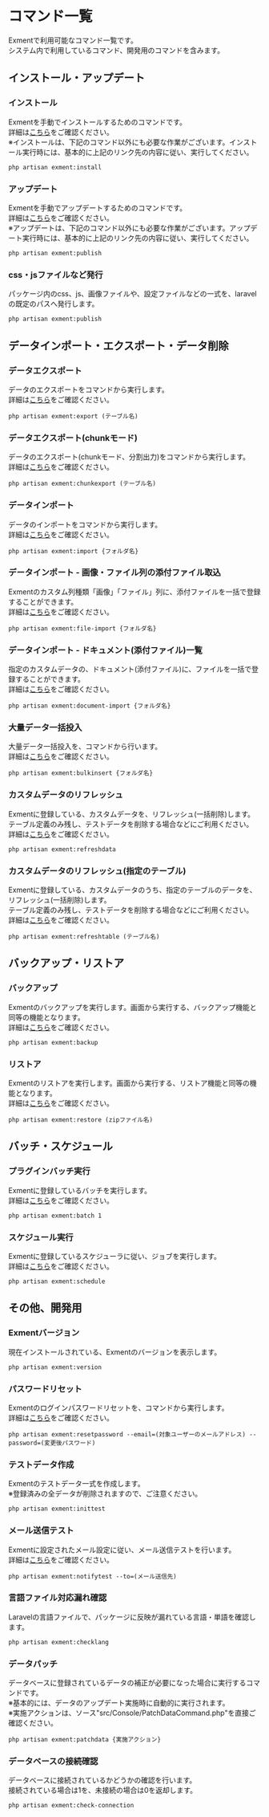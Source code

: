 # コマンド一覧
Exmentで利用可能なコマンド一覧です。  
システム内で利用しているコマンド、開発用のコマンドを含みます。

## インストール・アップデート

### インストール

Exmentを手動でインストールするためのコマンドです。  
詳細は[こちら](/ja/quickstart_manual)をご確認ください。   
※インストールは、下記のコマンド以外にも必要な作業がございます。インストール実行時には、基本的に上記のリンク先の内容に従い、実行してください。

```
php artisan exment:install
```

### アップデート
Exmentを手動でアップデートするためのコマンドです。  
詳細は[こちら](/ja/update)をご確認ください。  
※アップデートは、下記のコマンド以外にも必要な作業がございます。アップデート実行時には、基本的に上記のリンク先の内容に従い、実行してください。

```
php artisan exment:publish
```

### css・jsファイルなど発行
パッケージ内のcss、js、画像ファイルや、設定ファイルなどの一式を、laravelの既定のパスへ発行します。

```
php artisan exment:publish
```



## データインポート・エクスポート・データ削除

### データエクスポート
データのエクスポートをコマンドから実行します。  
詳細は[こちら](/ja/data_cmd_import_export#データエクスポート)をご確認ください。

```
php artisan exment:export (テーブル名)
```

### データエクスポート(chunkモード)
データのエクスポート(chunkモード、分割出力)をコマンドから実行します。  
詳細は[こちら](/ja/data_cmd_import_export#export_chunk)をご確認ください。

```
php artisan exment:chunkexport (テーブル名)
```


### データインポート
データのインポートをコマンドから実行します。  
詳細は[こちら](/ja/data_cmd_import_export#データインポート)をご確認ください。

```
php artisan exment:import {フォルダ名}
```


### データインポート - 画像・ファイル列の添付ファイル取込
Exmentのカスタム列種類「画像」「ファイル」列に、添付ファイルを一括で登録することができます。  
詳細は[こちら](/ja/data_cmd_import_export#import_file)をご確認ください。

```
php artisan exment:file-import {フォルダ名}
```


### データインポート - ドキュメント(添付ファイル)一覧
指定のカスタムデータの、ドキュメント(添付ファイル)に、ファイルを一括で登録することができます。  
詳細は[こちら](/ja/data_cmd_import_export#import_document)をご確認ください。

```
php artisan exment:document-import {フォルダ名}
```


### 大量データ一括投入
大量データ一括投入を、コマンドから行います。  
詳細は[こちら](/ja/data_bulk_insert)をご確認ください。

```
php artisan exment:bulkinsert {フォルダ名}
```


### カスタムデータのリフレッシュ
Exmentに登録している、カスタムデータを、リフレッシュ(一括削除)します。  
テーブル定義のみ残し、テストデータを削除する場合などにご利用ください。  
詳細は[こちら](/ja/refresh_data)をご確認ください。

```
php artisan exment:refreshdata
```


### カスタムデータのリフレッシュ(指定のテーブル)
Exmentに登録している、カスタムデータのうち、指定のテーブルのデータを、リフレッシュ(一括削除)します。  
テーブル定義のみ残し、テストデータを削除する場合などにご利用ください。  
詳細は[こちら](/ja/refresh_data)をご確認ください。

```
php artisan exment:refreshtable (テーブル名)
```







## バックアップ・リストア

### バックアップ
Exmentのバックアップを実行します。画面から実行する、バックアップ機能と同等の機能となります。  
詳細は[こちら](/ja/backup#backup_command)をご確認ください。  

```
php artisan exment:backup
```

### リストア
Exmentのリストアを実行します。画面から実行する、リストア機能と同等の機能となります。  
詳細は[こちら](/ja/backup#restore_command)をご確認ください。  

```
php artisan exment:restore (zipファイル名)
```


## バッチ・スケジュール
### プラグインバッチ実行
Exmentに登録しているバッチを実行します。  
詳細は[こちら](/ja/plugin_quickstart_batch)をご確認ください。

```
php artisan exment:batch 1
```


### スケジュール実行
Exmentに登録しているスケジューラに従い、ジョブを実行します。  
詳細は[こちら](/ja/additional_task_schedule)をご確認ください。

```
php artisan exment:schedule
```




## その他、開発用

### Exmentバージョン
現在インストールされている、Exmentのバージョンを表示します。

```
php artisan exment:version
```


### パスワードリセット
Exmentのログインパスワードリセットを、コマンドから実行します。  
詳細は[こちら](/ja/login_setting#パスワードリセットコマンド)をご確認ください。

```
php artisan exment:resetpassword --email=(対象ユーザーのメールアドレス) --password=(変更後パスワード)
```


### テストデータ作成
Exmentのテストデータ一式を作成します。  
<span class="red">※登録済みの全データが削除されますので、ご注意ください。</span>

```
php artisan exment:inittest
```


### メール送信テスト
Exmentに設定されたメール設定に従い、メール送信テストを行います。  
詳細は[こちら](/ja/mailsend_setting#コマンドから実行)をご確認ください。

```
php artisan exment:notifytest --to=(メール送信先)
```

### 言語ファイル対応漏れ確認
Laravelの言語ファイルで、パッケージに反映が漏れている言語・単語を確認します。

```
php artisan exment:checklang
```


### データパッチ
データベースに登録されているデータの補正が必要になった場合に実行するコマンドです。  
※基本的には、データのアップデート実施時に自動的に実行されます。  
※実施アクションは、ソース"src/Console/PatchDataCommand.php"を直接ご確認ください。

```
php artisan exment:patchdata {実施アクション}
```



### データベースの接続確認
データベースに接続されているかどうかの確認を行います。  
接続されている場合は1を、未接続の場合は0を返却します。

```
php artisan exment:check-connection
```
